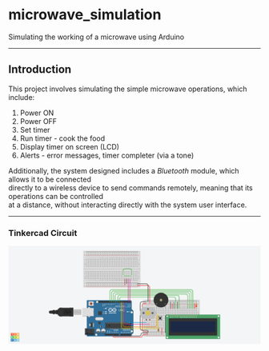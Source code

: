 # microwave_simulation
Simulating the working of a microwave using Arduino

---
## Introduction
This project involves simulating the simple microwave operations, which include:
1. Power ON
2. Power OFF
3. Set timer
4. Run timer - cook the food
5. Display timer on screen (LCD)
6. Alerts - error messages, timer completer (via a tone)

Additionally, the system designed includes a *Bluetooth* module, which allows it to be connected <br>
directly to a wireless device to send commands remotely, meaning that its operations can be controlled <br>
at a distance, without interacting directly with the system user interface.

---

### Tinkercad Circuit
![Microwave Model](smart_microwave_model.png)